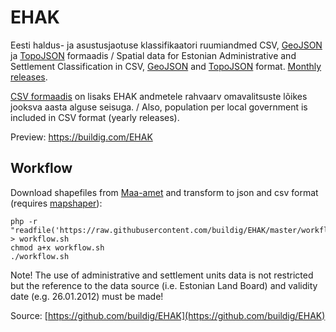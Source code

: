 # EHAK

Eesti haldus- ja asustusjaotuse klassifikaatori ruumiandmed CSV, [GeoJSON](http://geojson.org/) ja [TopoJSON](https://github.com/topojson/topojson) formaadis / Spatial data for Estonian Administrative and Settlement Classification in CSV, [GeoJSON](http://geojson.org/) and [TopoJSON](https://github.com/topojson/topojson) format. [Monthly releases](https://github.com/buildig/EHAK/releases).

[CSV formaadis](https://github.com/buildig/EHAK/tree/master/csv) on lisaks EHAK andmetele rahvaarv omavalitsuste lõikes jooksva aasta alguse seisuga. / Also, population per local government is included in CSV format (yearly releases).

Preview: https://buildig.com/EHAK

## Workflow

Download shapefiles from [Maa-amet](http://geoportaal.maaamet.ee/eng/Maps-and-Data/Administrative-and-Settlement-Division-p312.html) and transform to json and csv format (requires [mapshaper](https://www.npmjs.com/package/mapshaper/tutorial)):
```
php -r "readfile('https://raw.githubusercontent.com/buildig/EHAK/master/workflow.sh');" > workflow.sh
chmod a+x workflow.sh
./workflow.sh
```
Note! The use of administrative and settlement units data is not restricted but the reference to the data source (i.e. Estonian Land Board) and validity date (e.g. 26.01.2012) must be made!

Source: [https://github.com/buildig/EHAK](https://github.com/buildig/EHAK)
